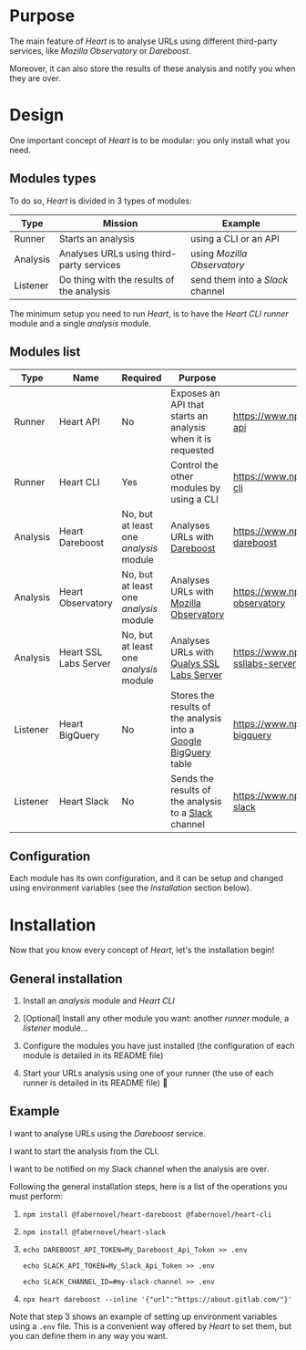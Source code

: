 # Purpose

The main feature of _Heart_ is to analyse URLs using different third-party services, like _Mozilla Observatory_ or _Dareboost_.

Moreover, it can also store the results of these analysis and notify you when they are over.

# Design

One important concept of _Heart_ is to be modular: you only install what you need.

## Modules types

To do so, _Heart_ is divided in 3 types of modules:

| Type | Mission | Example
| ------ | ------ | ------ |
| Runner | Starts an analysis | using a CLI or an API |
| Analysis | Analyses URLs using third-party services | using _Mozilla Observatory_ |
| Listener | Do thing with the results of the analysis | send them into a _Slack_ channel |

The minimum setup you need to run _Heart_, is to have the _Heart CLI_ _runner_ module and a single _analysis_ module.

## Modules list

| Type | Name | Required | Purpose | NPM registry URL |
| ------ | ------ | ------ | ------ | ------ |
| Runner | Heart API | No | Exposes an API that starts an analysis when it is requested | https://www.npmjs.com/package/@fabernovel/heart-api |
| Runner | Heart CLI | Yes | Control the other modules by using a CLI | https://www.npmjs.com/package/@fabernovel/heart-cli
| Analysis | Heart Dareboost | No, but at least one _analysis_ module | Analyses URLs with [Dareboost](https://www.dareboost.com/en) | https://www.npmjs.com/package/@fabernovel/heart-dareboost |
| Analysis | Heart Observatory | No, but at least one _analysis_ module | Analyses URLs with [Mozilla Observatory](https://observatory.mozilla.org/) | https://www.npmjs.com/package/@fabernovel/heart-observatory |
| Analysis | Heart SSL Labs Server | No, but at least one _analysis_ module | Analyses URLs with [Qualys SSL Labs Server](https://www.ssllabs.com/ssltest/) | https://www.npmjs.com/package/@fabernovel/heart-ssllabs-server |
| Listener | Heart BigQuery | No | Stores the results of the analysis into a [Google BigQuery](https://cloud.google.com/bigquery) table | https://www.npmjs.com/package/@fabernovel/heart-bigquery |
| Listener | Heart Slack | No | Sends the results of the analysis to a [Slack](https://slack.com) channel | https://www.npmjs.com/package/@fabernovel/heart-slack |

## Configuration

Each module has its own configuration, and it can be setup and changed using environment variables (see the _Installation_ section below).

# Installation

Now that you know every concept of _Heart_, let's the installation begin!

## General installation

1. Install an _analysis_ module and _Heart CLI_

2. [Optional] Install any other module you want: another _runner_ module, a _listener_ module...

3. Configure the modules you have just installed (the configuration of each module is detailed in its README file)

4. Start your URLs analysis using one of your runner (the use of each runner is detailed in its README file) :tada: 

## Example

>>>
I want to analyse URLs using the _Dareboost_ service.

I want to start the analysis from the CLI.

I want to be notified on my Slack channel when the analysis are over.
>>>

Following the general installation steps, here is a list of the operations you must perform:

1. `npm install @fabernovel/heart-dareboost @fabernovel/heart-cli`

2. `npm install @fabernovel/heart-slack`

3. `echo DAREBOOST_API_TOKEN=My_Dareboost_Api_Token >> .env`
   
   `echo SLACK_API_TOKEN=My_Slack_Api_Token >> .env`
   
   `echo SLACK_CHANNEL_ID=#my-slack-channel >> .env`

4. `npx heart dareboost --inline '{"url":"https://about.gitlab.com/"}'`

Note that step 3 shows an example of setting up environment variables using a `.env` file. This is a convenient way offered by _Heart_ to set them, but you can define them in any way you want.

